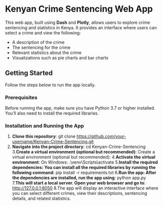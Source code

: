 # Kenyan Crime Sentencing Web App

This web app, built using **Dash** and **Plotly**, allows users to explore crime sentencing and statistics in Kenya. It provides an interface where users can select a crime and view the following:
- A description of the crime
- The sentencing for the crime
- Relevant statistics about the crime
- Visualizations such as pie charts and bar charts

## Getting Started

Follow the steps below to run the app locally.

### Prerequisites

Before running the app, make sure you have Python 3.7 or higher installed. You’ll also need to install the required libraries.

### Installation and Running the App

1. **Clone this repository**:
    git clone https://github.com/your-username/Kenyan-Crime-Sentencing.git
2. **Navigate into the project directory**:
    cd Kenyan-Crime-Sentencing
3.**Create a virtual environment (optional but recommended)**:
   Create a virtual environment (optional but recommended):
4.**Activate the virtual environment**:
     On Windows:
        .\venv\Scripts\activate
5.**Install the required dependencies: You can install all the required libraries by running the following command**:
     pip install -r requirements.txt
6.**Run the app: After the dependencies are installed, run the app using**:
   python app.py
7.**This will start a local server. Open your web browser and go to**:
   http://127.0.0.1:8050
8.The app will display an interactive interface where you can select different crimes, view their descriptions, sentencing details, and related statistics.

    
